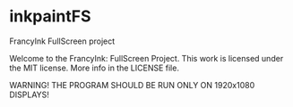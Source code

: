 # inkpaintFS
FrancyInk FullScreen project

Welcome to the FrancyInk: FullScreen Project.
This work is licensed under the MIT license.
More info in the LICENSE file.

WARNING! THE PROGRAM SHOULD BE RUN ONLY ON 1920x1080 DISPLAYS!
